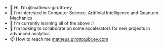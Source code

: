 - 👋 Hi, I’m @matheus-girotto-ey
- 👀 I’m interested in Computer Science, Artificial Intelligence and Quantum Mechanics
- 🌱 I’m currently learning all of the above :)
- 💞️ I’m looking to collaborate on some accelerators for new projects in advanced analytics
- 📫 How to reach me matheus.girotto@br.ey.com

<!---
matheus-girotto-ey/matheus-girotto-ey is a ✨ special ✨ repository because its `README.md` (this file) appears on your GitHub profile.
You can click the Preview link to take a look at your changes.
--->
